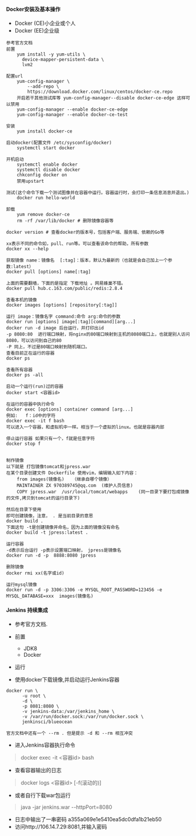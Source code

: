 #### Docker安装及基本操作
* Docker (CE)小企业或个人
* Docker (EE)企业级
>   
    参考官方文档
    前置
        yum install -y yum-utils \
          device-mapper-persistent-data \
          lvm2
          
    配置url
        yum-config-manager \
            --add-repo \
            https://download.docker.com/linux/centos/docker-ce.repo
        开启若干其他测试库等 yum-config-manager--disable docker-ce-edge 这样可以禁用
        yum-config-manager --enable docker-ce-edge 
        yum-config-manager --enable docker-ce-test
        
    安装
        yum install docker-ce
    
    启动docker(配置文件 /etc/sysconfig/docker)
        systemctl start docker
    
    开机启动
        systemctl enable docker
        systemctl disable docker
        chkconfig docker on
        禁用upstart
    
    测试(这个命令下载一个测试图像并在容器中运行。容器运行时，会打印一条信息消息并退出。)
        docker run hello-world
    
    卸载
        yum remove docker-ce
        rm -rf /var/lib/docker # 删除镜像容器等
    
    docker version # 查看docker的版本号，包括客户端、服务端、依赖的Go等
    
    xx表示不同的命令如，pull、run等。可以查看该命令的帮助，所有参数
    docker xx --help
    
    获取镜像 name：镜像名  [:tag]：版本，默认为最新的（也就是会自己加上一个参数:latest）
    docker pull [options] name[:tag]
    
    上面的需要翻墙，下面的是指定 下载地址 。网易蜂巢不错。
    docker pull hub.c.163.com/public/redis:2.8.4 
    
    查看本机的镜像  
    docker images [options] [repository[:tag]]
    
    运行 image：镜像名字 command:命令 arg:命令的参数
    docker run [options] image[:tag][command][arg...]
    docker run -d image 后台运行，并打印出id
    -p 8080:80  进行端口映射，将nginx的80端口映射到主机的8080端口上，也就是别人访问8080，可以访问到自己的80
    -P 同上，不过是80端口映射到随机端口。
    查看目前正在运行的容器
    docker ps
    
    查看所有容器
    docker ps -all
    
    启动一个运行(run)过的容器
    docker start <容器id>
    
    在运行的容器中执行命令 
    docker exec [options] container command [arg...]
    例如:   f：id中的字符
    docker exec -it f bash
    可以进入一个容器，和虚拟机中一样。相当于一个虚拟的linux。也就是容器内部
    
    停止运行容器 如果只有一个，f就是任意字符
    docker stop f
    
    
    制作镜像
    以下就是 打包镜像tomcat和jpress.war
    在某个目录创建文件 Dockerfile 使用vim，编辑输入如下内容：
        from images(镜像名)   （继承自哪个镜像）
        MAINTAINER ZX 970389745@qq.com  (维护人员信息)
        COPY jpress.war  /usr/local/tomcat/webapps    (同一目录下要打包成镜像的文件,拷贝到tomcat的运行目录下)
    
    然后在目录下使用  
    即可创建镜像，注意， . 是当前目录的意思
    docker build .   
    下面这句 -t是创建镜像并命名，因为上面的镜像没有命名
    docker build -t jpress:latest .
    
    运行容器
    -d表示后台运行 -p表示设置端口映射， jpress是镜像名
    docker run -d -p  8888:8080 jpress
    
    删除镜像
    docker rmi xx(名字或id)
    
    运行mysql镜像
    docker run -d -p 3306:3306 -e MYSQL_ROOT_PASSWORD=123456 -e MYSQL_DATABASE=xxx  images(镜像名)
>

#### Jenkins 持续集成 
* 参考官方文档.

* 前置
    * JDK8
    * Docker
* 运行
* 使用docker下载镜像,并启动运行Jenkins容器
>
    docker run \
          -u root \
          -d \
          -p 8081:8080 \
          -v jenkins-data:/var/jenkins_home \
          -v /var/run/docker.sock:/var/run/docker.sock \
          jenkinsci/blueocean
    
    官方文档中还有一个 --rm . 但是提示 -d 和 --rm 相互冲突
>
* 进入Jenkins容器执行命令
> docker exec -it <容器id> bash
* 查看容器输出的日志
> docker logs <容器id> [-f(滚动的)]
* 或者自行下载war包运行
> java -jar jenkins.war --httpPort=8080

* 日志中输出了一串密码 a355a069e1e5410ea5dc0dfa1b21eb50
* 访问http://106.14.7.29:8081,并输入密码